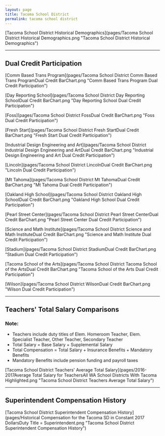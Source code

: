 ```yaml
---
layout: page
title: Tacoma School District
permalink: tacoma school district
---
```



[Tacoma School District Historical Demographics](pages/Tacoma School District Historical Demographics.png "Tacoma School District Historical Demographics")

___

## Dual Credit Participation

[Comm Based Trans Program](pages/Tacoma School District Comm Based Trans ProgramDual Credit BarChart.png "Comm Based Trans Program Dual Credit Participation")

[Day Reporting School](pages/Tacoma School District Day Reporting SchoolDual Credit BarChart.png "Day Reporting School Dual Credit Participation")

[Foss](pages/Tacoma School District FossDual Credit BarChart.png "Foss Dual Credit Participation")

[Fresh Start](pages/Tacoma School District Fresh StartDual Credit BarChart.png "Fresh Start Dual Credit Participation")

[Industrial Design Engineering and Art](pages/Tacoma School District Industrial Design Engineering and ArtDual Credit BarChart.png "Industrial Design Engineering and Art Dual Credit Participation")

[Lincoln](pages/Tacoma School District LincolnDual Credit BarChart.png "Lincoln Dual Credit Participation")

[Mt Tahoma](pages/Tacoma School District Mt TahomaDual Credit BarChart.png "Mt Tahoma Dual Credit Participation")

[Oakland High School](pages/Tacoma School District Oakland High SchoolDual Credit BarChart.png "Oakland High School Dual Credit Participation")

[Pearl Street Center](pages/Tacoma School District Pearl Street CenterDual Credit BarChart.png "Pearl Street Center Dual Credit Participation")

[Science and Math Institute](pages/Tacoma School District Science and Math InstituteDual Credit BarChart.png "Science and Math Institute Dual Credit Participation")

[Stadium](pages/Tacoma School District StadiumDual Credit BarChart.png "Stadium Dual Credit Participation")

[Tacoma School of the Arts](pages/Tacoma School District Tacoma School of the ArtsDual Credit BarChart.png "Tacoma School of the Arts Dual Credit Participation")

[Wilson](pages/Tacoma School District WilsonDual Credit BarChart.png "Wilson Dual Credit Participation")


___

## Teachers' Total Salary Comparisons
### Note:
- Teachers include duty titles of Elem. Homeroom Teacher, Elem. Specialist Teacher, Other Teacher, Secondary Teacher
- Total Salary = Base Salary + Supplemental Salary
- Total Compensation = Total Salary + Insurance Benefits + Mandatory Benefits
- Mandatory Benefits include pension funding and payroll taxes

[Tacoma School District Teachers' Average Total Salary](pages/2016-2017Average Total Salary for TeachersAll WA School Districts With Tacoma Highlighted.png "Tacoma School District Teachers Average Total Salary")


___

## Superintendent Compensation History

[Tacoma School District Superintendent Compensation History](pages/Historical Compensation for the Tacoma SD in Constant 2017 DollarsDuty Title = Superintendent.png "Tacoma School District Superintendent Compensation History")

